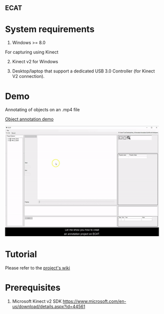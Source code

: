 ## ECAT

# System requirements

1. Windows >= 8.0

For capturing using Kinect

2. Kinect v2 for Windows

3. Desktop/laptop that support a dedicated USB 3.0 Controller (for Kinect V2 connection).

# Demo

Annotating of objects on an .mp4 file

[Object annotation demo](miscellanous/Object_annotation.mp4)

![Object annotation demo](miscellanous/Object_annotation.gif)

# Tutorial

Please refer to the [project's wiki](https://github.com/tuandnvn/ecat/wiki)
# Prerequisites

1. Microsoft Kinect v2 SDK https://www.microsoft.com/en-us/download/details.aspx?id=44561




